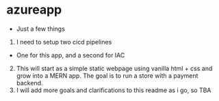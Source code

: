 # azureapp
* Just a few things
1. I need to setup two cicd pipelines
* One for this app, and a second for IAC
2. This will start as a simple static webpage using vanilla html + css and
grow into a MERN app. The goal is to run a store with a payment backend.
3. I will add more goals and clarifications to this readme as i go, so TBA